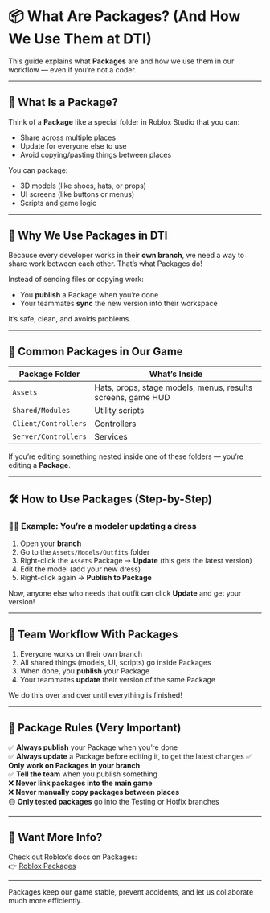 # 📦 What Are Packages? (And How We Use Them at DTI)

This guide explains what **Packages** are and how we use them in our workflow — even if you’re not a coder.

---

## 🧱 What Is a Package?

Think of a **Package** like a special folder in Roblox Studio that you can:

- Share across multiple places
- Update for everyone else to use
- Avoid copying/pasting things between places

You can package:
- 3D models (like shoes, hats, or props)
- UI screens (like buttons or menus)
- Scripts and game logic

---

## 🧠 Why We Use Packages in DTI

Because every developer works in their **own branch**, we need a way to share work between each other. That’s what Packages do!

Instead of sending files or copying work:

- You **publish** a Package when you’re done
- Your teammates **sync** the new version into their workspace

It’s safe, clean, and avoids problems.

---

## 📁 Common Packages in Our Game

| Package Folder | What’s Inside |
|----------------|---------------|
| `Assets` | Hats, props, stage models, menus, results screens, game HUD |
| `Shared/Modules` | Utility scripts |
| `Client/Controllers` | Controllers |
| `Server/Controllers` | Services |

If you’re editing something nested inside one of these folders — you’re editing a **Package**.

---

## 🛠 How to Use Packages (Step-by-Step)

### 🧑‍🎨 Example: You’re a modeler updating a dress

1. Open your **branch**
2. Go to the `Assets/Models/Outfits` folder
3. Right-click the `Assets` Package → **Update** (this gets the latest version)
4. Edit the model (add your new dress)
5. Right-click again → **Publish to Package**

Now, anyone else who needs that outfit can click **Update** and get your version!

---

## 🔁 Team Workflow With Packages

1. Everyone works on their own branch
2. All shared things (models, UI, scripts) go inside Packages
3. When done, you **publish** your Package
4. Your teammates **update** their version of the same Package

We do this over and over until everything is finished!

---

## 🧼 Package Rules (Very Important)

✅ **Always publish** your Package when you’re done  
✅ **Always update** a Package before editing it, to get the latest changes
✅ **Only work on Packages in your branch**  
✅ **Tell the team** when you publish something  
❌ **Never link packages into the main game**  
❌ **Never manually copy packages between places**  
🟡 **Only tested packages** go into the Testing or Hotfix branches

---

## 📘 Want More Info?

Check out Roblox’s docs on Packages:  
👉 [Roblox Packages](https://create.roblox.com/docs/projects/assets/packages)

---

Packages keep our game stable, prevent accidents, and let us collaborate much more efficiently.  
